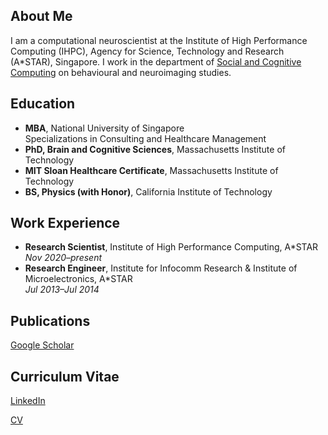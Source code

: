 ## About Me

I am a computational neuroscientist at the Institute of High Performance Computing (IHPC), Agency for Science, Technology and Research (A\*STAR), Singapore. I work in the department of [Social and Cognitive Computing](https://www.a-star.edu.sg/ihpc/ihpc-research-capabilities/social-cognitive-computing) on behavioural and neuroimaging studies. 


## Education
- **MBA**, National University of Singapore <br />
Specializations in Consulting and Healthcare Management <br />
- **PhD, Brain and Cognitive Sciences**, Massachusetts Institute of Technology
- **MIT Sloan Healthcare Certificate**, Massachusetts Institute of Technology
- **BS, Physics (with Honor)**, California Institute of Technology

## Work Experience
- **Research Scientist**, Institute of High Performance Computing, A\*STAR  
*Nov 2020&ndash;present*
- **Research Engineer**, Institute for Infocomm Research & Institute of Microelectronics, A\*STAR  
*Jul 2013&ndash;Jul 2014*

## Publications
<!--[List of publications](https://gladiahotan.github.io/publications)-->  
[Google Scholar](https://scholar.google.com/citations?hl=en&user=r9zzv4EAAAAJ)

## Curriculum Vitae
[LinkedIn](https://www.linkedin.com/in/gladia-hotan-26bb03248/)

[CV](https://gladiahotan.github.io/CV_GladiaHotan_web.pdf)



